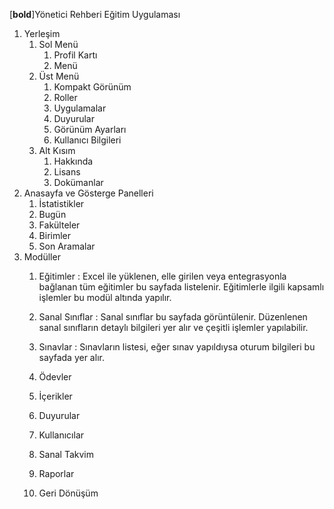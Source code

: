 [**bold**]Yönetici Rehberi
Eğitim Uygulaması

1. Yerleşim
   1. Sol Menü
      1. Profil Kartı
      2. Menü
   2. Üst Menü
      1. Kompakt Görünüm
      2. Roller
      3. Uygulamalar
      4. Duyurular
      5. Görünüm Ayarları
      6. Kullanıcı Bilgileri
   3. Alt Kısım
      1. Hakkında
      2. Lisans
      3. Dokümanlar
2. Anasayfa ve Gösterge Panelleri
   1. İstatistikler
   2. Bugün
   3. Fakülteler
   4. Birimler
   5. Son Aramalar
3. Modüller
   1. Eğitimler : 
   Excel ile yüklenen, elle girilen veya entegrasyonla bağlanan tüm eğitimler bu sayfada listelenir. Eğitimlerle ilgili kapsamlı işlemler bu modül altında yapılır.

   2. Sanal Sınıflar :
   Sanal sınıflar bu sayfada görüntülenir. Düzenlenen sanal sınıfların detaylı bilgileri yer alır ve çeşitli işlemler yapılabilir.
   3. Sınavlar : 
   Sınavların listesi, eğer sınav yapıldıysa oturum bilgileri bu sayfada yer alır.
   4. Ödevler
   5. İçerikler
   6. Duyurular
   7. Kullanıcılar
   8. Sanal Takvim
   9. Raporlar
   10. Geri Dönüşüm